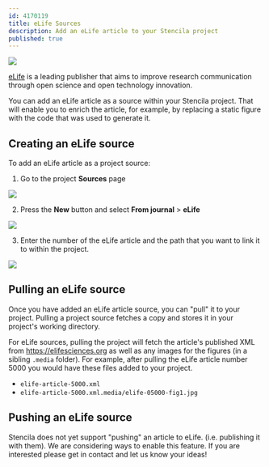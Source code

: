 ```yaml
---
id: 4170119
title: eLife Sources
description: Add an eLife article to your Stencila project
published: true
---
```


![](https://elifesciences.org/assets/patterns/img/patterns/organisms/elife-logo-xs@1x.24c98c55.png)

[eLife](https://elifesciences.org) is a leading publisher that aims to improve research communication through open science and open technology innovation.

You can add an eLife article as a source within your Stencila project. That will enable you to enrich the article, for example, by replacing a static figure with the code that was used to generate it.

## Creating an eLife source

To add an eLife article as a project source:

1. Go to the project **Sources** page

![](http://stencila.github.io/hub/manager/snaps/project-sources-menu-item.png)


2. Press the **New** button and select **From journal** > **eLife**

![](http://stencila.github.io/hub/manager/snaps/project-sources-new-button.png)


3. Enter the number of the eLife article and the path that you want to link it to within the project.

![](http://stencila.github.io/hub/manager/snaps/project-sources-new-elife.png)


## Pulling an eLife source

Once you have added an eLife article source, you can "pull" it to your project. Pulling a project source fetches a copy and stores it in your project's working directory.

For eLife sources, pulling the project will fetch the article's published XML from https://elifesciences.org as well as any images for the figures (in a sibling `.media` folder). For example, after pulling the eLife article number 5000 you would have these files added to your project.

- `elife-article-5000.xml`
- `elife-article-5000.xml.media/elife-05000-fig1.jpg`

## Pushing an eLife source

Stencila does not yet support "pushing" an article to eLife. (i.e. publishing it with them). We are considering ways to enable this feature. If you are interested please get in contact and let us know your ideas!
